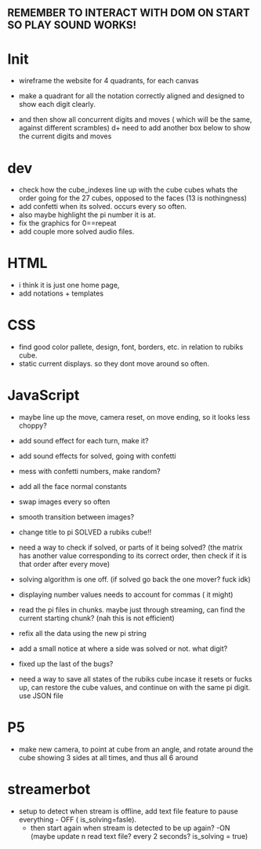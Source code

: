 ## REMEMBER TO INTERACT WITH DOM ON START SO PLAY SOUND WORKS!
# Init
+ wireframe the website for 4 quadrants, for each canvas
+ make a quadrant for all the notation correctly aligned and designed to show each digit clearly. 

+ and then show all concurrent digits and moves ( which will be the same, against different scrambles)
d+ need to add another box below to show the current digits and moves

# dev
+ check how the cube_indexes line up with the cube cubes whats the order going for the 27 cubes, opposed to the faces (13 is nothingness)
+ add confetti when its solved. occurs every so often.
+ also maybe highlight the pi number it is at.
+ fix the graphics for 0==repeat
+ add couple more solved audio files.

# HTML
+ i think it is just one home page, 
+ add notations + templates


# CSS
+ find good color pallete, design, font, borders, etc. in relation to rubiks cube. 
+ static current displays. so they dont move around so often.

# JavaScript
+ maybe line up the move, camera reset, on move ending, so it looks less choppy?
+ add sound effect for each turn, make it?
+ add sound effects for solved, going with confetti

+ mess with confetti numbers, make random? 
+ add all the face normal constants
+ swap images every so often
+ smooth transition between images?
+ change title to pi SOLVED a rubiks cube!!
+ need a way to check if solved, or parts of it being solved? 
    (the matrix has another value corresponding to its correct order, then check if it is that order after every move)
+ solving algorithm is one off. (if solved go back the one mover? fuck idk)
+ displaying number values needs to account for commas ( it might)
+ read the pi files in chunks. maybe just through streaming, can find the current starting chunk? (nah this is not efficient) 
+ refix all the data using the new pi string
+ add a small notice at where a side was solved or not. what digit?
+ fixed up the last of the bugs?
+ need a way to save all states of the rubiks cube incase it resets or fucks up, can restore the cube values, and continue on with the same pi digit. use JSON file

# P5 
+ make new camera, to point at cube from an angle, and rotate around the cube showing 3 sides at all times, and thus all 6 around

# streamerbot
+ setup to detect when stream is offline, add text file feature to pause everything - OFF ( is_solving=fasle). 
    + then start again when stream is detected to be up again? -ON (maybe update n read text file? every 2 seconds? is_solving = true)